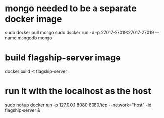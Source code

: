 # mongo needed to be a separate docker image
sudo docker pull mongo
sudo docker run -d -p 27017-27019:27017-27019 --name mongodb mongo

# build flagship-server image
docker build -t flagship-server .

# run it with the localhost as the host
sudo nohup docker run -p 127.0.0.1:8080:8080/tcp --network="host" -id flagship-server &